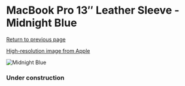 # MacBook Pro 13″ Leather Sleeve - Midnight Blue

[Return to previous page](/macbook)

[High-resolution image from Apple](https://store.storeimages.cdn-apple.com/8756/as-images.apple.com/is/MRQL2?wid=4500&hei=4500&fmt=png)

<div style="width: 384px"><img src="/everysource/MRQL2.png" alt="Midnight Blue"></div>

### Under construction
